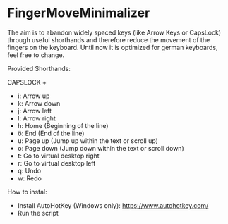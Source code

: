 # FingerMoveMinimalizer
The aim is to abandon widely spaced keys (like Arrow Keys or CapsLock) through useful shorthands and therefore reduce the movement of the fingers on the keyboard.
Until now it is optimized for german keyboards, feel free to change. 

Provided Shorthands: 

CAPSLOCK +
+ i: Arrow up
+ k: Arrow down
+ j: Arrow left
+ l: Arrow right 
+ h: Home (Beginning of the line)
+ ö: End (End of the line)
+ u: Page up (Jump up within the text or scroll up)
+ o: Page down (Jump down within the text or scroll down)
+ t: Go to virtual desktop right 
+ r: Go to virtual desktop left 
+ q: Undo
+ w: Redo

How to instal: 
- Install AutoHotKey (Windows only): https://www.autohotkey.com/
- Run the script 
